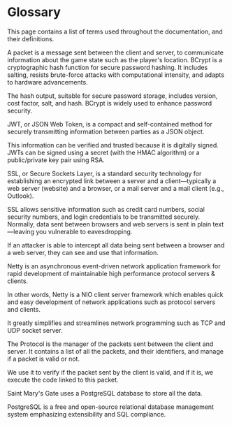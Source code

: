 # Glossary

<p>
    This page contains a list of terms used throughout the documentation, and their definitions.
</p>

<deflist type="wide">
    <def title="Packet" id="packet">
        A packet is a message sent between the client and server, to communicate information about the game state such as the player's location.
    </def>
    <def title="BCrypt" id="bcrypt">
        BCrypt is a cryptographic hash function for secure password hashing. It includes salting, resists brute-force attacks with computational intensity, and adapts to hardware advancements.
        <p>The hash output, suitable for secure password storage, includes version, cost factor, salt, and hash. BCrypt is widely used to enhance password security.</p>
    </def>
    <def title="JWT" id="jwt">
        <p>JWT, or JSON Web Token, is a compact and self-contained method for securely transmitting information between parties as a JSON object.</p>
        <p>This information can be verified and trusted because it is digitally signed. JWTs can be signed using a secret (with the HMAC algorithm) or a public/private key pair using RSA.</p>
    </def>
    <def title="SSL" id="ssl">
        <p>SSL, or Secure Sockets Layer, is a standard security technology for establishing an encrypted link between a server and a client—typically a web server (website) and a browser, or a mail server and a mail client (e.g., Outlook).</p>
        <p>SSL allows sensitive information such as credit card numbers, social security numbers, and login credentials to be transmitted securely. Normally, data sent between browsers and web servers is sent in plain text—leaving you vulnerable to eavesdropping.</p>
        <p>If an attacker is able to intercept all data being sent between a browser and a web server, they can see and use that information.</p>
    </def>
    <def title="Netty" id="netty">
        <p>Netty is an asynchronous event-driven network application framework for rapid development of maintainable high performance protocol servers &amp; clients.</p>
        <p>In other words, Netty is a NIO client server framework which enables quick and easy development of network applications such as protocol servers and clients.</p>
        <p>It greatly simplifies and streamlines network programming such as TCP and UDP socket server.</p>
    </def>
    <def title="The Protocol" id="protocol">
        <p>The Protocol is the manager of the packets sent between the client and server. It contains a list of all the packets, and their identifiers, and manage if a packet is valid or not.</p>
        <p>We use it to verify if the packet sent by the client is valid, and if it is, we execute the code linked to this packet.</p>
    </def>
    <def title="The Database" id="database">
        <p>Saint Mary's Gate uses a PostgreSQL database to store all the data.</p>
        <p>PostgreSQL is a free and open-source relational database management system emphasizing extensibility and SQL compliance.</p>
    </def>
</deflist>